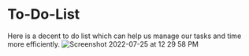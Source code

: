 # To-Do-List
Here is a decent to do list which can help us manage our tasks and time more efficiently.
![Screenshot 2022-07-25 at 12 29 58 PM](https://user-images.githubusercontent.com/63348665/180717057-2ea39a86-200c-4aa5-93c9-5d89ce222a21.png)
